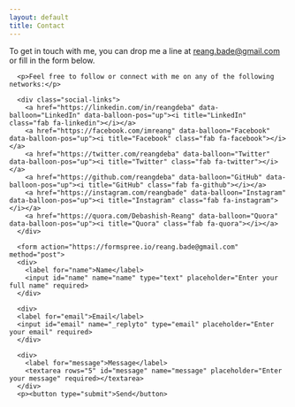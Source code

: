 ```yaml
---
layout: default
title: Contact
---
```


<div id="barba-wrapper">
  <div class="container barba-container">
    <main>
      <p>To get in touch with me, you can drop me a line at <a href="mailto:reang.bade@gmail.com">reang.bade@gmail.com</a> or fill in the form below.</p>

      <p>Feel free to follow or connect with me on any of the following networks:</p>

      <div class="social-links">
        <a href="https://linkedin.com/in/reangdeba" data-balloon="LinkedIn" data-balloon-pos="up"><i title="LinkedIn" class="fab fa-linkedin"></i></a>
        <a href="https://facebook.com/imreang" data-balloon="Facebook" data-balloon-pos="up"><i title="Facebook" class="fab fa-facebook"></i></a>
        <a href="https://twitter.com/reangdeba" data-balloon="Twitter" data-balloon-pos="up"><i title="Twitter" class="fab fa-twitter"></i></a>
        <a href="https://github.com/reangdeba" data-balloon="GitHub" data-balloon-pos="up"><i title="GitHub" class="fab fa-github"></i></a>
        <a href="https://instagram.com/reangbade" data-balloon="Instagram" data-balloon-pos="up"><i title="Instagram" class="fab fa-instagram"></i></a>
        <a href="https://quora.com/Debashish-Reang" data-balloon="Quora" data-balloon-pos="up"><i title="Quora" class="fab fa-quora"></i></a>
      </div>

      <form action="https://formspree.io/reang.bade@gmail.com" method="post">
      <div>
        <label for="name">Name</label>
        <input id="name" name="name" type="text" placeholder="Enter your full name" required>
      </div>

      <div>
      <label for="email">Email</label>
      <input id="email" name="_replyto" type="email" placeholder="Enter your email" required>
      </div>

      <div>
        <label for="message">Message</label>
        <textarea rows="5" id="message" name="message" placeholder="Enter your message" required></textarea>
      </div>
      <p><button type="submit">Send</button>
